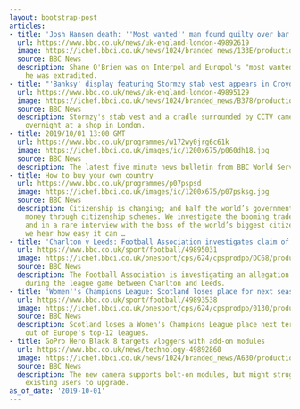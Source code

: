 ```yaml
---
layout: bootstrap-post
articles:
- title: 'Josh Hanson death: ''Most wanted'' man found guilty over bar killing'
  url: https://www.bbc.co.uk/news/uk-england-london-49892619
  image: https://ichef.bbci.co.uk/news/1024/branded_news/133E/production/_98262940_hi042314412.jpg
  source: BBC News
  description: Shane O'Brien was on Interpol and Europol's "most wanted" lists before
    he was extradited.
- title: "'Banksy' display featuring Stormzy stab vest appears in Croydon"
  url: https://www.bbc.co.uk/news/uk-england-london-49895129
  image: https://ichef.bbci.co.uk/news/1024/branded_news/B378/production/_109044954_mediaitem109044953.jpg
  source: BBC News
  description: Stormzy's stab vest and a cradle surrounded by CCTV cameras appeared
    overnight at a shop in London.
- title: 2019/10/01 13:00 GMT
  url: https://www.bbc.co.uk/programmes/w172wy0jrg6c61k
  image: https://ichef.bbci.co.uk/images/ic/1200x675/p060dh18.jpg
  source: BBC News
  description: The latest five minute news bulletin from BBC World Service.
- title: How to buy your own country
  url: https://www.bbc.co.uk/programmes/p07pspsd
  image: https://ichef.bbci.co.uk/images/ic/1200x675/p07psksg.jpg
  source: BBC News
  description: Citizenship is changing; and half the world’s governments are making
    money through citizenship schemes. We investigate the booming trade in passports,
    and in a rare interview with the boss of the world’s biggest citizenship brokerage,
    we hear how easy it can …
- title: 'Charlton v Leeds: Football Association investigates claim of racial discrimination'
  url: https://www.bbc.co.uk/sport/football/49895031
  image: https://ichef.bbci.co.uk/onesport/cps/624/cpsprodpb/DC68/production/_109042465_gettyimages-1168616797.jpg
  source: BBC News
  description: The Football Association is investigating an allegation of racial discrimination
    during the league game between Charlton and Leeds.
- title: 'Women''s Champions League: Scotland loses place for next season'
  url: https://www.bbc.co.uk/sport/football/49893538
  image: https://ichef.bbci.co.uk/onesport/cps/624/cpsprodpb/0130/production/_109040300_19317866.jpg
  source: BBC News
  description: Scotland loses a Women's Champions League place next term after dropping
    out of Europe's top-12 leagues.
- title: GoPro Hero Black 8 targets vloggers with add-on modules
  url: https://www.bbc.co.uk/news/technology-49892860
  image: https://ichef.bbci.co.uk/news/1024/branded_news/A630/production/_109044524_a145a8a7-d9d4-469b-8448-36f428f2453f.jpg
  source: BBC News
  description: The new camera supports bolt-on modules, but might struggle to convince
    existing users to upgrade.
as_of_date: '2019-10-01'
---
```


